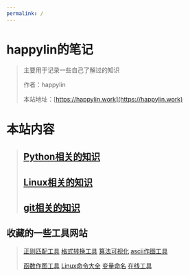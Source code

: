 ```yaml
---
permalink: /
---
```


# happylin的笔记

> 主要用于记录一些自己了解过的知识
>
> 作者：happylin
>
> 本站地址：[https://happylin.work](https://happylin.work)

# 本站内容
>## [Python相关的知识](/notes/python.md)
>## [Linux相关的知识](/notes/linux.md)
>## [git相关的知识](/notes/git.md)

## 收藏的一些工具网站
> [正则匹配工具]( https://regex101.com/)
> [格式转换工具]( https://cloudconvert.com/)
> [算法可视化](https://visualgo.net/en)
> [ascii作图工具]( https://asciiflow.com/#/)
> 
> [函数作图工具](https://www.desmos.com/calculator?lang=zh-CN)
> [Linux命令大全](https://www.linuxcool.com/)
> [变量命名](https://unbug.github.io/codelf/)
> [在线工具](https://tool.lu/)

      